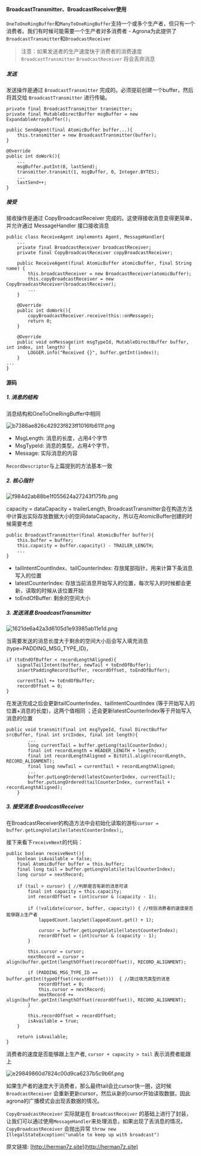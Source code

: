 #### BroadcastTransmitter、BroadcastReceiver使用

`OneToOneRingBuffer`和`ManyToOneRingBuffer`支持一个或多个生产者，但只有一个消费者。我们有时候可能需要一个生产者对多消费者 - Agrona为此提供了`BroadcastTransmitter`和`BroadcastReceiver`

> 注意：如果发送者的生产速度快于消费者的消费速度`BroadcastTransmitter` `BroadcastReceiver` 将会丢弃消息

##### 发送

发送操作是通过 `BroadcastTransmitter` 完成的。必须提前创建一个buffer，然后将其交给 `BroadcastTransmitter` 进行传输。

```
private final BroadcastTransmitter transmitter;
private final MutableDirectBuffer msgBuffer = new ExpandableArrayBuffer();

public SendAgent(final AtomicBuffer buffer...){
    this.transmitter = new BroadcastTransmitter(buffer);
}

@Override
public int doWork(){
    ...
    msgBuffer.putInt(0, lastSend);
    transmitter.transmit(1, msgBuffer, 0, Integer.BYTES);
    ...
    lastSend++;
}
```


##### 接受
接收操作是通过 CopyBroadcastReceiver 完成的。这使得接收消息变得更简单，并允许通过 MessageHandler 接口接收消息

```
public class ReceiveAgent implements Agent, MessageHandler{
    ...
    private final BroadcastReceiver broadcastReceiver;
    private final CopyBroadcastReceiver copyBroadcastReceiver;

    public ReceiveAgent(final AtomicBuffer atomicBuffer, final String name) {
        this.broadcastReceiver = new BroadcastReceiver(atomicBuffer);
        this.copyBroadcastReceiver = new CopyBroadcastReceiver(broadcastReceiver);
        ...
    }

    @Override
    public int doWork(){
        copyBroadcastReceiver.receive(this::onMessage);
        return 0;
    }

    @Override
    public void onMessage(int msgTypeId, MutableDirectBuffer buffer, int index, int length) {
        LOGGER.info("Received {}", buffer.getInt(index));
    }
...
}

```



#### 源码

##### 1. 消息的结构
消息结构和OneToOneRingBuffer中相同

![b7386ae826c42923f823ff1016fb611f.png](evernotecid://6FF9FFB1-4418-4BC7-B513-008A9C1B4B1C/appyinxiangcom/27568155/ENResource/p36)


* MsgLength: 消息的长度，占用4个字节
* MsgTypeId: 消息的类型，占用4个字节，
* Message: 实际消息的内容

`RecordDescriptor`与上篇提到的方法基本一致


##### 2. 核心指针

![f984d2ab88be1f055624a27243f175fb.png](evernotecid://6FF9FFB1-4418-4BC7-B513-008A9C1B4B1C/appyinxiangcom/27568155/ENResource/p35)

capacity = dataCapacity + trailerLength, BroadcastTransmitter会在构造方法中计算出实际存放数据大小的空间dataCapacity，所以在AtomicBuffer创建的时候需要考虑
```
public BroadcastTransmitter(final AtomicBuffer buffer){
    this.buffer = buffer;
    this.capacity = buffer.capacity() - TRAILER_LENGTH;
    ...
}
```

* tailIntentCountIndex、tailCounterIndex: 存放尾部指针，用来计算下条消息写入的位置
* latestCounterIndex: 存放当前消息开始写入的位置，每次写入的时候都会更新，读取的时候从该位置开始
* toEndOfBuffer: 剩余的空间大小


##### 3. 发送消息 BroadcastTransmitter

![1621de6a42a3d6105d1e93985ab11e1d.png](evernotecid://6FF9FFB1-4418-4BC7-B513-008A9C1B4B1C/appyinxiangcom/27568155/ENResource/p37)

当需要发送的消息长度大于剩余的空间大小后会写入填充消息(type=PADDING_MSG_TYPE_ID)，

```
if (toEndOfBuffer < recordLengthAligned){
    signalTailIntent(buffer, newTail + toEndOfBuffer);
    insertPaddingRecord(buffer, recordOffset, toEndOfBuffer);

    currentTail += toEndOfBuffer;
    recordOffset = 0;
}
```

在发送完成之后会更新tailCounterIndex、tailIntentCountIndex (等于开始写入的位置+消息的长度)，这两个值相同 ；还会更新latestCounterIndex等于开始写入消息的位置
```
public void transmit(final int msgTypeId, final DirectBuffer srcBuffer, final int srcIndex, final int length){
        ...
        long currentTail = buffer.getLong(tailCounterIndex);
        final int recordLength = HEADER_LENGTH + length;
        final int recordLengthAligned = BitUtil.align(recordLength, RECORD_ALIGNMENT);
        final long newTail = currentTail + recordLengthAligned;
        ...
        buffer.putLongOrdered(latestCounterIndex, currentTail);
        buffer.putLongOrdered(tailCounterIndex, currentTail + recordLengthAligned);
    }
```


##### 3. 接受消息 BroadcastReceiver
在BroadcastReceiver的构造方法中会初始化读取的游标`cursor = buffer.getLongVolatile(latestCounterIndex);`,

接下来看下`receiveNext`的代码：
```
public boolean receiveNext(){
    boolean isAvailable = false;
    final AtomicBuffer buffer = this.buffer;
    final long tail = buffer.getLongVolatile(tailCounterIndex);
    long cursor = nextRecord;

    if (tail > cursor) { //判断是否有新的消息可读
        final int capacity = this.capacity;
        int recordOffset = (int)cursor & (capacity - 1);

        if (!validate(cursor, buffer, capacity)) { //校验消费者的速度是否能够跟上生产者
            lappedCount.lazySet(lappedCount.get() + 1);

            cursor = buffer.getLongVolatile(latestCounterIndex);
            recordOffset = (int)cursor & (capacity - 1);
        }

        this.cursor = cursor;
        nextRecord = cursor + align(buffer.getInt(lengthOffset(recordOffset)), RECORD_ALIGNMENT);

        if (PADDING_MSG_TYPE_ID == buffer.getInt(typeOffset(recordOffset)))  { //跳过填充类型的消息
            recordOffset = 0;
            this.cursor = nextRecord;
            nextRecord += align(buffer.getInt(lengthOffset(recordOffset)), RECORD_ALIGNMENT);
        }

        this.recordOffset = recordOffset;
        isAvailable = true;
    }

    return isAvailable;
}
```


消费者的速度是否能够跟上生产者, `cursor + capacity > tail` 表示消费者能跟上

![e29849860d7824c00d9ca6237b5c9b6f.png](evernotecid://6FF9FFB1-4418-4BC7-B513-008A9C1B4B1C/appyinxiangcom/27568155/ENResource/p38)

如果生产者的速度大于消费者，那么最终tail会比cursor快一圈，这时候 `BroadcastReceiver` 会重新更新cursor，然后从新的cursor开始读取数据，因此agrona的广播模式会出现丢数据的情况。

`CopyBroadcastReceiver` 实际就是在 `BroadcastReceiver` 的基础上进行了封装，让我们可以通过使用`MessageHandler`来处理消息，如果出现了丢消息的情况，`CopyBroadcastReceiver` 会抛出异常 `throw new IllegalStateException("unable to keep up with broadcast")`


原文链接: [http://herman7z.site](http://herman7z.site)
